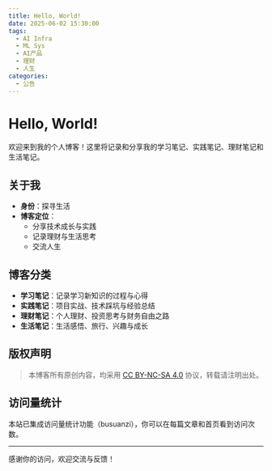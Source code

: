 ```yaml
---
title: Hello, World!
date: 2025-06-02 15:30:00
tags:
  - AI Infra
  - ML Sys
  - AI产品
  - 理财
  - 人生
categories:
  - 公告
---
```


# Hello, World!

欢迎来到我的个人博客！这里将记录和分享我的学习笔记、实践笔记、理财笔记和生活笔记。

## 关于我

- **身份**：探寻生活
- **博客定位**：
  - 分享技术成长与实践
  - 记录理财与生活思考
  - 交流人生

## 博客分类

- **学习笔记**：记录学习新知识的过程与心得
- **实践笔记**：项目实战、技术踩坑与经验总结
- **理财笔记**：个人理财、投资思考与财务自由之路
- **生活笔记**：生活感悟、旅行、兴趣与成长

## 版权声明

> 本博客所有原创内容，均采用 [CC BY-NC-SA 4.0](https://creativecommons.org/licenses/by-nc-sa/4.0/deed.zh) 协议，转载请注明出处。

## 访问量统计

本站已集成访问量统计功能（busuanzi），你可以在每篇文章和首页看到访问次数。

---

感谢你的访问，欢迎交流与反馈！
